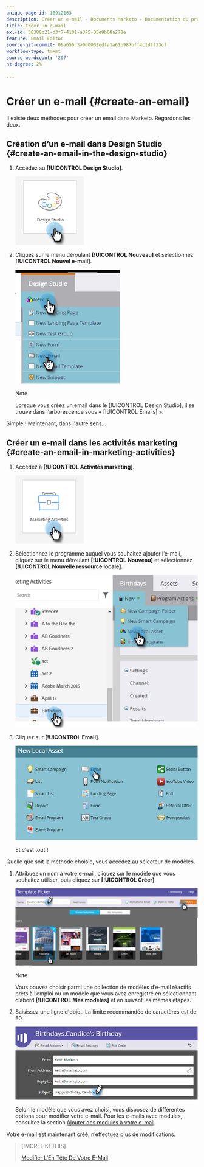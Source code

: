 ```yaml
---
unique-page-id: 10912163
description: Créer un e-mail - Documents Marketo - Documentation du produit
title: Créer un e-mail
exl-id: 58388c21-d3f7-4101-a375-05e9b68a278e
feature: Email Editor
source-git-commit: 09a656c3a0d0002edfa1a61b987bff4c1dff33cf
workflow-type: tm+mt
source-wordcount: '207'
ht-degree: 2%

---
```


# Créer un e-mail {#create-an-email}

Il existe deux méthodes pour créer un email dans Marketo. Regardons les deux.

## Création d’un e-mail dans Design Studio {#create-an-email-in-the-design-studio}

1. Accédez au **[!UICONTROL Design Studio]**.

   ![](assets/create-an-email-1.png)

1. Cliquez sur le menu déroulant **[!UICONTROL Nouveau]** et sélectionnez **[!UICONTROL Nouvel e-mail]**.

   ![](assets/create-an-email-2.png)

   >[!NOTE]
   >
   >Lorsque vous créez un email dans le [!UICONTROL Design Studio], il se trouve dans l’arborescence sous « [!UICONTROL Emails] ».

Simple ! Maintenant, dans l&#39;autre sens...

## Créer un e-mail dans les activités marketing {#create-an-email-in-marketing-activities}

1. Accédez à **[!UICONTROL Activités marketing]**.

   ![](assets/create-an-email-3.png)

1. Sélectionnez le programme auquel vous souhaitez ajouter l’e-mail, cliquez sur le menu déroulant **[!UICONTROL Nouveau]** et sélectionnez **[!UICONTROL Nouvelle ressource locale]**.

   ![](assets/create-an-email-4.png)

1. Cliquez sur **[!UICONTROL Email]**.

   ![](assets/create-an-email-5.png)

   Et c&#39;est tout !

Quelle que soit la méthode choisie, vous accédez au sélecteur de modèles.

1. Attribuez un nom à votre e-mail, cliquez sur le modèle que vous souhaitez utiliser, puis cliquez sur **[!UICONTROL Créer]**.

   ![](assets/create-an-email-6.png)

   >[!NOTE]
   >
   >Vous pouvez choisir parmi une collection de modèles d’e-mail réactifs prêts à l’emploi ou un modèle que vous avez enregistré en sélectionnant d’abord **[!UICONTROL Mes modèles]** et en suivant les mêmes étapes.

1. Saisissez une ligne d&#39;objet. La limite recommandée de caractères est de 50.

   ![](assets/create-an-email-7.png)

   Selon le modèle que vous avez choisi, vous disposez de différentes options pour modifier votre e-mail. Pour les e-mails avec modules, consultez la section [Ajouter des modules à votre e-mail](/help/marketo/product-docs/email-marketing/general/email-editor-2/add-modules-to-your-email.md).

Votre e-mail est maintenant créé, n’effectuez plus de modifications.

>[!MORELIKETHIS]
>
>[Modifier L’En-Tête De Votre E-Mail](/help/marketo/product-docs/email-marketing/general/creating-an-email/edit-your-email-header.md)
